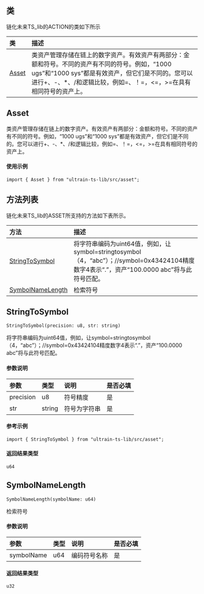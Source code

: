 ## 类
链化未来TS_lib的ACTION的类如下所示

| 类                                                                                        | 描述                                                 |
| :------------------------------------------------------------------------------------------| :----------------------------------------------------|
| [Asset](docs-cn/contract/03-ts-asset#Asset)                          |类资产管理存储在链上的数字资产。有效资产有两部分：金额和符号。不同的资产有不同的符号。例如，“1000 ugs”和“1000 sys”都是有效资产，但它们是不同的。您可以进行+、-、*、/和逻辑比较，例如=、！=，<=，>=在具有相同符号的资产上。                             |

## Asset
类资产管理存储在链上的数字资产。有效资产有两部分：金额和符号。不同的资产有不同的符号。例如，“1000 ugs”和“1000 sys”都是有效资产，但它们是不同的。您可以进行+、-、*、/和逻辑比较，例如=、！=，<=，>=在具有相同符号的资产上。

#### 使用示例
```nodejs
import { Asset } from "ultrain-ts-lib/src/asset";
```

## 方法列表
链化未来TS_lib的ASSET所支持的方法如下表所示。

| 方法                                                                                        | 描述                                                 |
| :------------------------------------------------------------------------------------------| :----------------------------------------------------|
| [StringToSymbol](docs-cn/contract/03-ts-asset#StringToSymbol)                           |将字符串编码为uint64值，例如，让symbol=stringtosymbol（4，“abc”）；//symbol=0x43424104精度数字4表示“.”，资产“100.0000 abc”将与此符号匹配。                              |
| [SymbolNameLength](docs-cn/contract/03-ts-asset#SymbolNameLength)                           |检索符号                              |



## StringToSymbol
```
StringToSymbol(precision: u8, str: string)
```
将字符串编码为uint64值，例如，让symbol=stringtosymbol（4，“abc”）；//symbol=0x43424104精度数字4表示“.”，资产“100.0000 abc”将与此符号匹配。

#### 参数说明
|参数               |类型    |说明                            |是否必填|
| :----------------| :------| :-----------------------------|:-----|
|precision              |u8  |符号精度                     |是     |
|str              |string  |符号为字符串                     |是     |

#### 参考示例
```nodejs
import { StringToSymbol } from "ultrain-ts-lib/src/asset";
```

#### 返回结果类型
`u64`


## SymbolNameLength
```
SymbolNameLength(symbolName: u64)
```
检索符号

#### 参数说明
|参数               |类型    |说明                            |是否必填|
| :----------------| :------| :-----------------------------|:-----|
|symbolName              |u64  |编码符号名称                     |是     |


#### 返回结果类型
`u32`
